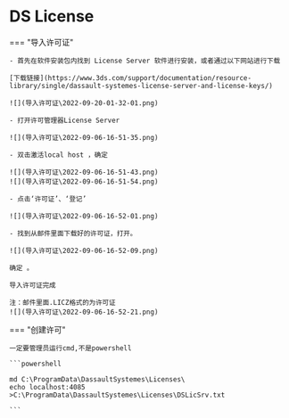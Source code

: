 
# DS License

=== "导入许可证"

    - 首先在软件安装包内找到 License Server 软件进行安装，或者通过以下网站进行下载

    [下载链接](https://www.3ds.com/support/documentation/resource-library/single/dassault-systemes-license-server-and-license-keys/)

    ![](导入许可证\2022-09-20-01-32-01.png)

    - 打开许可管理器License Server

    ![](导入许可证\2022-09-06-16-51-35.png)

    - 双击激活local host ，确定

    ![](导入许可证\2022-09-06-16-51-43.png)
    ![](导入许可证\2022-09-06-16-51-54.png)

    - 点击‘许可证’、‘登记’

    ![](导入许可证\2022-09-06-16-52-01.png)

    - 找到从邮件里面下载好的许可证，打开。

    ![](导入许可证\2022-09-06-16-52-09.png)

    确定 。

    导入许可证完成

    注：邮件里面.LICZ格式的为许可证
    ![](导入许可证\2022-09-06-16-52-21.png)





=== "创建许可"

    一定要管理员运行cmd,不是powershell

    ```powershell

    md C:\ProgramData\DassaultSystemes\Licenses\
    echo localhost:4085 >C:\ProgramData\DassaultSystemes\Licenses\DSLicSrv.txt

    ```

